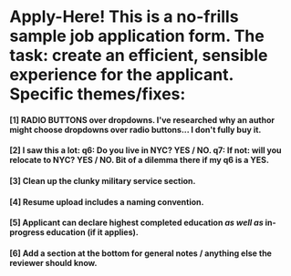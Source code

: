 # Apply-Here! This is a no-frills sample job application form. The task: create an efficient, sensible experience for the applicant. Specific themes/fixes:
#### [1] RADIO BUTTONS over dropdowns. I've researched why an author might choose dropdowns over radio buttons... I don't fully buy it.
#### [2] I saw this a lot: q6: Do you live in NYC? YES / NO. q7: If not: will you relocate to NYC? YES / NO. Bit of a dilemma there if my q6 is a YES.
#### [3] Clean up the clunky military service section.
#### [4] Resume upload includes a naming convention.
#### [5] Applicant can declare highest completed education <i>as well as</i> in-progress education (if it applies).
#### [6] Add a section at the bottom for general notes / anything else the reviewer should know.
